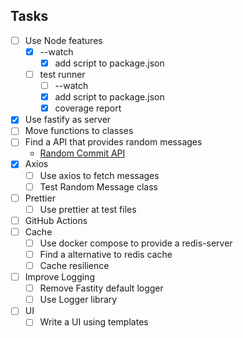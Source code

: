 ## Tasks

- [ ] Use Node features
  - [x] --watch
    - [x] add script to package.json
  - [ ] test runner
    - [ ] --watch
    - [x] add script to package.json
    - [x] coverage report
- [x] Use fastify as server
- [ ] Move functions to classes
- [ ] Find a API that provides random messages
  - [Random Commit API](https://whatthecommit.com/index.txt)
- [x] Axios
  - [ ] Use axios to fetch messages
  - [ ] Test Random Message class
- [ ] Prettier
  - [ ] Use prettier at test files
- [ ] GitHub Actions
- [ ] Cache
  - [ ] Use docker compose to provide a redis-server
  - [ ] Find a alternative to redis cache
  - [ ] Cache resilience
- [ ] Improve Logging
  - [ ] Remove Fastity default logger
  - [ ] Use Logger library
- [ ] UI
  - [ ] Write a UI using templates
